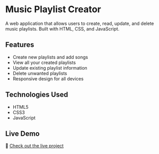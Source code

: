 # Music Playlist Creator

A web application that allows users to create, read, update, and delete music playlists. Built with HTML, CSS, and JavaScript.

## Features

- Create new playlists and add songs
- View all your created playlists
- Update existing playlist information
- Delete unwanted playlists
- Responsive design for all devices

## Technologies Used

- HTML5
- CSS3
- JavaScript

## Live Demo

🎵 [Check out the live project](https://jeremy-bosire.github.io/Music-Playlist-Creator/)
